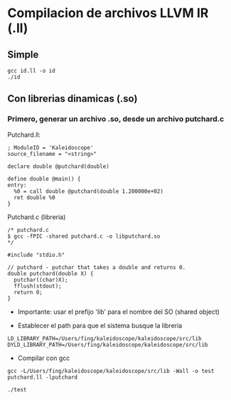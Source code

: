# Compilacion de archivos LLVM IR (.ll)

## Simple

```
gcc id.ll -o id
./id
```

## Con librerias dinamicas (.so)

### Primero, generar un archivo .so, desde un archivo putchard.c

Putchard.ll:

```
; ModuleID = 'Kaleidoscope'
source_filename = "<string>"

declare double @putchard(double)

define double @main() {
entry:
  %0 = call double @putchard(double 1.200000e+02)
  ret double %0
}
```
Putchard.c (libreria)

```
/* putchard.c
$ gcc -fPIC -shared putchard.c -o libputchard.so
*/

#include "stdio.h"

// putchard - putchar that takes a double and returns 0.
double putchard(double X) {
  putchar((char)X);
  fflush(stdout);
  return 0;
}
```

- Importante: usar el prefijo 'lib' para el nombre del SO (shared object)

- Establecer el path para que el sistema busque la libreria

```
LD_LIBRARY_PATH=/Users/fing/kaleidoscope/kaleidoscope/src/lib
DYLD_LIBRARY_PATH=/Users/fing/kaleidoscope/kaleidoscope/src/lib
```

- Compilar con gcc

`gcc -L/Users/fing/kaleidoscope/kaleidoscope/src/lib -Wall -o test putchard.ll -lputchard`

`./test`

